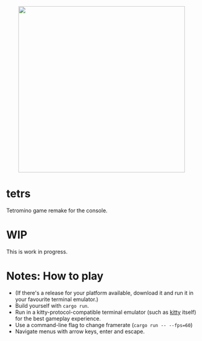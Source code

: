 <div align="center"><img width="440" src="https://repository-images.githubusercontent.com/816034047/9eba09ef-d6da-4b4c-9884-630e7f87e102" /></div>


# tetrs
Tetromino game remake for the console.

# WIP
This is work in progress.

# Notes: How to play
- (If there's a release for your platform available, download it and run it in your favourite terminal emulator.)
- Build yourself with `cargo run`.
- Run in a kitty-protocol-compatible terminal emulator (such as [kitty](<https://sw.kovidgoyal.net/kitty/>) itself) for the best gameplay experience.
- Use a command-line flag to change framerate (`cargo run -- --fps=60`)
- Navigate menus with arrow keys, enter and escape.
